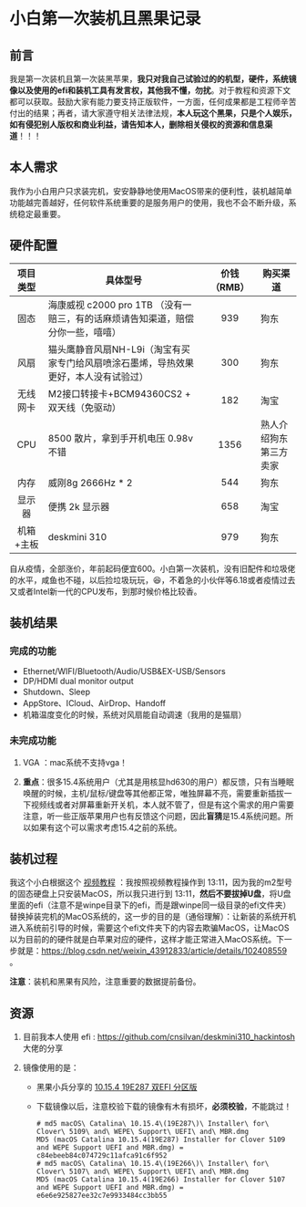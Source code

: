 # 小白第一次装机且黑果记录 

## 前言

我是第一次装机且第一次装黑苹果，**我只对我自己试验过的的机型，硬件，系统镜像以及使用的efi和装机工具有发言权，其他我不懂，勿扰**。对于教程和资源下文都可以获取。鼓励大家有能力要支持正版软件，一方面，任何成果都是工程师辛苦付出的结果；再者，请大家遵守相关法律法规，**本人玩这个黑果，只是个人娱乐，如有侵犯别人版权和商业利益，请告知本人，删除相关侵权的资源和信息渠道**！！！

## 本人需求

我作为小白用户只求装完机，安安静静地使用MacOS带来的便利性，装机越简单功能越完善越好，任何软件系统重要的是服务用户的使用，我也不会不断升级，系统稳定最重要。

## 硬件配置

| 项目类型  | 具体型号                       | 价钱（RMB） | 购买渠道 |
|:-------: | ------------------------------ | :---------: |--------- |
|   固态    | 海康威视 c2000 pro 1TB （没有一赔三，有的话麻烦请告知渠道，赔偿分你一些，嘻嘻） |     939     | 狗东 |
|   风扇    | 猫头鹰静音风扇NH-L9i（淘宝有买家专门给风扇喷涂石墨烯，导热效果更好，本人没有试验过） |     300     | 狗东 |
| 无线网卡  | M2接口转接卡+BCM94360CS2 + 双天线（免驱动） |     182     | 淘宝 |
|    CPU   | 8500 散片，拿到手开机电压 0.98v 不错 |    1356     | 熟人介绍狗东第三方卖家 |
|   内存    | 威刚8g 2666Hz * 2              |     544     | 狗东 |
|  显示器   | 便携 2k 显示器                 |     658     | 淘宝 |
| 机箱+主板 | deskmini 310                   |     979     | 狗东 |

自从疫情，全部涨价，年前起码便宜600。小白第一次装机，没有旧配件和垃圾佬的水平，咸鱼也不碰，以后捡垃圾玩玩，😆，不着急的小伙伴等6.18或者疫情过去又或者Intel新一代的CPU发布，到那时候价格比较香。

## 装机结果

### 完成的功能

-  Ethernet/WIFI/Bluetooth/Audio/USB&EX-USB/Sensors
-  DP/HDMI dual monitor output
-  Shutdown、Sleep
-  AppStore、ICloud、AirDrop、Handoff 
-  机箱温度变化的时候，系统对风扇能自动调速（我用的是猫扇）

### 未完成功能

1. VGA ：mac系统不支持vga！

2. **重点**：很多15.4系统用户（尤其是用核显hd630的用户）都反馈，只有当睡眠唤醒的时候，主机/鼠标/键盘等其他都正常，唯独屏幕不亮，需要重新插拔一下视频线或者对屏幕重新开关机，本人就不管了，但是有这个需求的用户需要注意，听一些正版苹果用户也有反馈这个问题，因此**盲猜**是15.4系统问题。所以如果有这个可以需求考虑15.4之前的系统。

## 装机过程

我这个小白根据这个 [视频教程](https://www.bilibili.com/video/BV1da4y147my) ：我按照视频教程操作到 13:11，因为我的m2型号的固态硬盘上只安装MacOS，所以我只进行到 13:11，**然后不要拔掉U盘**，将U盘里面的efi（注意不是winpe目录下的efi，而是跟winpe同一级目录的efi文件夹）替换掉装完机的MacOS系统的，这一步的目的是（通俗理解）：让新装的系统开机进入系统前引导的时候，需要这个efi文件夹下的内容去欺骗MacOS，让MacOS以为目前的的硬件就是白苹果对应的硬件，这样才能正常进入MacOS系统。下一步就是：https://blog.csdn.net/weixin_43912833/article/details/102408559 。

**注意**：装机和黑果有风险，注意重要的数据提前备份。

 ## 资源

1. 目前我本人使用 efi : https://github.com/cnsilvan/deskmini310_hackintosh 大佬的分享

2. 镜像使用的是：

    -  黑果小兵分享的 [10.15.4 19E287 双EFI 分区版](https://blog.daliansky.net/macOS-Catalina-10.15.4-19E266-Release-version-with-Clover-5107-original-image-Double-EFI-Version-UEFI-and-MBR.html#more)

    - 下载镜像以后，注意校验下载的镜像有木有损坏，**必须校验**，不能跳过！

        ```
        # md5 macOS\ Catalina\ 10.15.4\(19E287\)\ Installer\ for\ Clover\ 5109\ and\ WEPE\ Support\ UEFI\ and\ MBR.dmg
        MD5 (macOS Catalina 10.15.4(19E287) Installer for Clover 5109 and WEPE Support UEFI and MBR.dmg) = c84ebeeb84c074729c11afca91c6f952
        # md5 macOS\ Catalina\ 10.15.4\(19E266\)\ Installer\ for\ Clover\ 5107\ and\ WEPE\ Support\ UEFI\ and\ MBR.dmg
        MD5 (macOS Catalina 10.15.4(19E266) Installer for Clover 5107 and WEPE Support UEFI and MBR.dmg) = e6e6e925827ee32c7e9933484cc3bb55
        ```

        